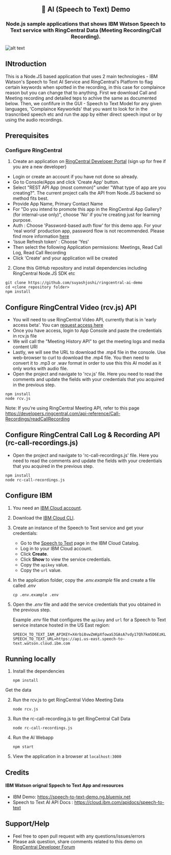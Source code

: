 <h2 align="center" style="border-bottom: none;">🎤 AI (Speech to Text) Demo </h2>
<h3 align="center">Node.js sample applications that shows IBM Watson Speech to Text service with RingCentral Data (Meeting Recording/Call Recording).</h3>

![alt text](https://github.com/suyashjoshi/ringcentral-ai-demo/blob/master/images/ScreenShot.png?raw=true)


## INtroduction

This is a Node.JS based application that uses 2 main technologies - IBM Watson's Speech to Text AI Service and RingCentral's Platform to flag certain keywords when spotted in the recording, in this case for complaince reason but you can change that to anything. First we download Call and Meeting recording and detailed teps to achive the same as documented below. Then, we confifure in the GUI - Speech to Text Model for any given languages, 'Complaince Keyworkds' that you want to look for in the trasncribed speech etc and run the app by either direct speech input or by using the audio recordings.


## Prerequisites

### Configure RingCentral

1. Create an application on [RingCentral Developer Portal](https://developers.ringcentral.com/login.html#/) (sign up for free if you are a new developer)

- Login or create an account if you have not done so already.
- Go to Console/Apps and click 'Create App' button.
- Select "REST API App (most common)" under "What type of app are you creating?". The current project calls the API from Node.JS backend so method fits best.
- Provide App Name, Primary Contact Name
- For "Do you intend to promote this app in the RingCentral App Gallery? (for internal-use only)", choose 'No' if you're creating just for learning purpose.
- Auth : Choose 'Password-based auth flow' for this demo app. For your 'real world' production app, password flow is not recommended. Please find more information [here](https://developers.ringcentral.com/guide/authentication)
- 'Issue Refresh token' : Choose 'Yes'
- Then select the following Application permissions: Meetings, Read Call Log, Read Call Recording
- Click 'Create' and your application will be created

2. Clone this GitHub repository and install dependencies including RingCentral Node.JS SDK etc

```
git clone https://github.com/suyashjoshi/ringcentral-ai-demo
cd <clone repository folder>
npm install
```

## Configure RingCentral Video (rcv.js) API

- You will need to use RingCentral Video API, currently that is in 'early access beta'. You can [request access here](https://developers.ringcentral.com/guide/meetings/video) 
- Once you have access, login to App Console and paste the credentials in rcv.js file
- We will call the "Meeting History API" to get the meeting logs and media content URI
- Lastly, we will see the URL to download the .mp4 file in the console. Use web-browser to curl to download the .mp4 file. You then need to convert it to .mp3 or .wav format in order to use this this AI model as it only works with audio file.
- Open the project and navigate to 'rcv.js' file. Here you need to read the comments and update the fields with your credentials that you acquired in the previous step.

```
npm install
node rcv.js
```

Note: If you're using RingCentral Meeting API, refer to this page https://developers.ringcentral.com/api-reference/Call-Recordings/readCallRecording


## Configure RingCentral Call Log & Recording API (rc-call-recordings.js)

- Open the project and navigate to 'rc-call-recordings.js' file. Here you need to read the comments and update the fields with your credentials that you acquired in the previous step.

```
npm install
node rc-call-recordings.js
```

## Configure IBM

1. You need an [IBM Cloud account](https://cloud.ibm.com/registration/).
2. Download the [IBM Cloud CLI](https://cloud.ibm.com/docs/cli?topic=cloud-cli-getting-started#overview).
3. Create an instance of the Speech to Text service and get your credentials:
    - Go to the [Speech to Text](https://cloud.ibm.com/catalog/services/speech-to-text) page in the IBM Cloud Catalog.
    - Log in to your IBM Cloud account.
    - Click **Create**.
    - Click **Show** to view the service credentials.
    - Copy the `apikey` value.
    - Copy the `url` value.

4. In the application folder, copy the *.env.example* file and create a file called *.env*

    ```
    cp .env.example .env
    ```

5. Open the *.env* file and add the service credentials that you obtained in the previous step.

    Example *.env* file that configures the `apikey` and `url` for a Speech to Text service instance hosted in the US East region:

    ```
    SPEECH_TO_TEXT_IAM_APIKEY=X4rbi8vwZmKpXfowaS3GAsA7vdy17Qh7km5D6EzKLHL2
    SPEECH_TO_TEXT_URL=https://api.us-east.speech-to-text.watson.cloud.ibm.com
    ```

## Running locally

1. Install the dependencies

    ```
    npm install
    ```
Get the data

2. Run the rcv.js to get RingCentral Video Meeting Data

    ```
    node rcv.js
    ```

1. Run the rc-call-recording.js to get RingCentral Call Data

    ```
    node rc-call-recordings.js
    ```

1. Run the AI Webapp
    ```
    npm start
    ```

1. View the application in a browser at `localhost:3000`


## Credits

#### IBM Watson orignal Sppech to Text App and resources
- IBM Demo: https://speech-to-text-demo.ng.bluemix.net
- Speech to Text AI API Docs : https://cloud.ibm.com/apidocs/speech-to-text

## Support/Help

- Feel free to open pull request with any questions/issues/errors
- Please ask question, share comments related to this demo on [RingCentral Developer Forum](https://developers.ringcentral.com/community.html)
